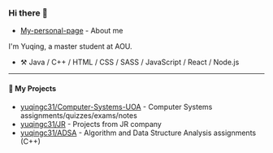 ### Hi there 👋
* [My-personal-page](https://github.com/yuqingc31/yuqingc31.github.io.git) - About me
<!--
**yuqingc31/yuqingc31** is a ✨ _special_ ✨ repository because its `README.md` (this file) appears on your GitHub profile.


-->

I'm Yuqing, a master student at AOU.

-   :hammer_and_pick: Java / C++ / HTML / CSS / SASS / JavaScript / React / Node.js

---

#### :rocket: My Projects

* [yuqingc31/Computer-Systems-UOA](https://github.com/yuqingc31/Computer-System.git) - Computer Systems assignments/quizzes/exams/notes
* [yuqingc31/JR](https://github.com/yuqingc31/JRbusinessProjects.git) - Projects from JR company
* [yuqingc31/ADSA](https://github.com/yuqingc31/ADSA.git) - Algorithm and Data Structure Analysis assignments (C++)

